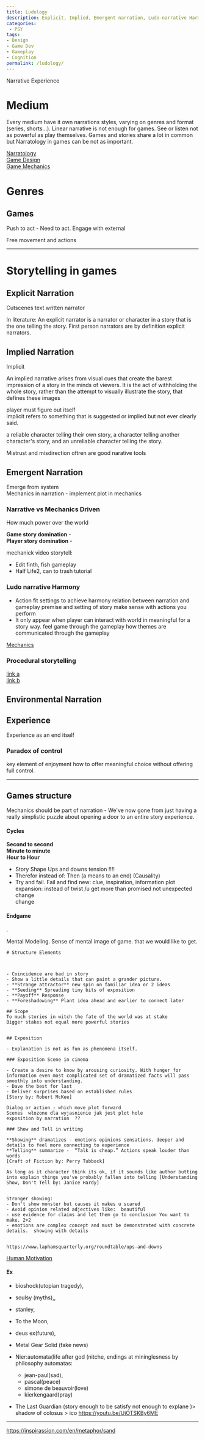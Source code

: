 ```yaml
---
title: Ludology
description: Explicit, Implied, Emergent narration, Ludo-narrative Harmony  
categories:
 - PSY
tags:
- Design
- Game Dev
- Gameplay
- Cognition
permalink: /ludology/
---
```


Narrative Experience


# Medium
Every medium have it own narrations styles, varying on genres and format (series, shorts...). Linear narrative is not enough for games. See or listen not as powerful as play themselves.
Games and stories share a lot in common but Narratology in games can be not as important.

[Narratology](/narratology/)  
[Game Design](/gamedesign/)  
[Game Mechanics](/gamemechanics/)  


# Genres


## Games


Push to act - Need to act. Engage with external   

Free movement and actions   


---



# Storytelling in games


## Explicit Narration
Cutscenes text written narrator    





In literature: An explicit narrator is a narrator or character in a story that is the one telling the story. First person narrators are by definition explicit narrators.


##  Implied Narration
Implicit

An implied narrative arises from visual cues that create the barest impression of a story in the minds of viewers. It is the act of withholding the whole story, rather than the attempt to visually illustrate the story, that defines these images

player must figure out itself   
implicit refers to something that is suggested or implied but not ever clearly said.

a reliable character telling their own story, a character telling another character's story, and an unreliable character telling the story.

Mistrust and misdirection  oftren are good narative tools    

##  Emergent Narration
Emerge from system     
Mechanics in narration - implement plot in mechanics  

###  Narrative vs Mechanics Driven
How much power over the world

**Game story domination**  -   
**Player story domination** -   


mechanick video storytell:
- Edit finth, fish gameplay
- Half Life2, can to trash tutorial


### Ludo narrative Harmony
- Action fit settings to achieve harmony relation between narration and gameplay
premise and setting of story make sense with actions you perform
- It only appear when player can interact with world in meaningful for a story way. feel game through the gameplay
how themes are communicated through the gameplay

[Mechanics](/gamemechanics/)  





### Procedural storytelling

[link a](https://ubm-twvideo01.s3.amazonaws.com/o1/vault/gdc2018/presentations/Mateas_Michael_Teaching_Procedural_Storytelling.pdf)  
[link b](https://books.google.pl/books/about/Procedural_Storytelling_in_Game_Design.html?id=4RamDwAAQBAJ&printsec=frontcover&source=kp_read_button&redir_esc=y#v=onepage&q&f=false)  






##  Environmental Narration


## Experience
Experience as an end itself


### Paradox of control
key element of enjoyment
how to offer meaningful choice  without offering full control.



---




## Games structure

Mechanics should be part of narration - We've now gone from just having a really simplistic puzzle about opening a door to an entire story experience.





#### Cycles

**Second to second**     
**Minute to minute**     
**Hour to Hour**  

- Story Shape Ups and downs tension !!!!
- Therefor instead of: Then  (a means to an end)  (Causality)
- Try and fail. Fail and find  new: clue, inspiration, information
   plot expansion: instead of twist /u get more than promised not unexpected change  
   change


#### Endgame

.



Mental Modeling. Sense of mental image of game. that we would like to get.

[//]: # (https://frictionalgames.blogspot.com/2014/04/4-layers-narrative-design-approach.html)




```
# Structure Elements



- Coincidence are bad in story
- Show a little details that can paint a grander picture.
- **Strange attractor** new spin on familiar idea or 2 ideas
- **Seeding** Spreading tiny bits of exposition
- **Payoff** Response   
- **Foreshadowing** Plant idea ahead and earlier to connect later  

## Scope
To much stories in witch the fate of the world was at stake
Bigger stakes not equal more powerful stories


## Exposition

- Explanation is not as fun as phenomena itself.

### Exposition Scene in cinema

- Create a desire to know by arousing curiosity. With hunger for information even most complicated set of dramatized facts will pass smoothly into understanding.
- Dave the best for last
- Deliver surprises based on established rules
[Story by: Robert McKee]

Dialog or action - which move plot forward
Scenes  włozone dla wyjasnienie jak jest plot hole
exposition by narration  ??

### Show and Tell in writing

**Showing** dramatizes - emotions opinions sensations. deeper and details to feel more connecting to experience      
**Telling** summarize -  “Talk is cheap.” Actions speak louder than words    
[Craft of Fiction by: Perry Tubbock]

As long as it character think its ok, if it sounds like author butting into explain things you've probably fallen into telling [Understanding Show, Don't Tell by: Janice Hardy]     


Stronger showing:
- Don't show monster but causes it makes u scared
- Avoid opinion related adjectives like:  beautiful
- use evidence for claims and let them go to conclusion You want to make. 2+2
- emotions are complex concept and must be demonstrated with concrete details.  showing with details


https://www.laphamsquarterly.org/roundtable/ups-and-downs
```


[Human Motivation](/motivation/)  



#### Ex

- bioshock(utopian tragedy),
- soulsy (myths),,
- stanley,
- To the Moon,
- deus ex(future),  
- Metal Gear Solid (fake news)
- Nier:automata(life after god (nitche,
   endings at mininglesness by philosophy automatas:
   - jean-paul(sad),
   - pascal(peace)
   - simone de beauvoir(love)
   - kierkengaard(pray)

- The Last Guardian (story enough to be satisfy not enough to explane )> shadow of colosus > ico
https://youtu.be/UiOTSKBy6ME


---






https://inspirassion.com/en/metaphor/sand
